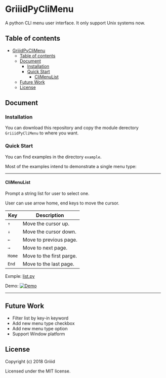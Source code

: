 # GriiidPyCliMenu

A python CLI menu user interface. It only support Unix systems now.

## Table of contents

<!-- TOC -->

- [GriiidPyCliMenu](#griiidpyclimenu)
  - [Table of contents](#table-of-contents)
  - [Document](#document)
    - [Installation](#installation)
    - [Quick Start](#quick-start)
      - [CliMenuList](#climenulist)
  - [Future Work](#future-work)
  - [License](#license)

<!-- /TOC -->

## Document

### Installation

You can download this repository and copy the module derectory `GriiidPyCliMenu` to where you want.

### Quick Start

You can find examples in the directory `example`.

Most of the examples intend to demonstrate a single menu type:

---

#### CliMenuList

Prompt a string list for user to select one.

User can use arrow home, end keys to move the cursor.

| Key    |  Description             |
|--------|--------------------------|
| `↑`    | Move the cursor up.      |
| `↓`    | Move the cursor down.    |
| `←`    | Move to previous page.   |
| `→`    | Move to next page.       |
| `Home` | Move to the first parge. |
| `End`  | Move to the last page.   |

Exmple:
[list.py](example/list.py)

Demo:
<a href="http://www.youtube.com/watch?feature=player_embedded&v=O7_BZLLgolo" target="_blank"><img src="http://img.youtube.com/vi/O7_BZLLgolo/0.jpg" alt="Demo" /></a>

---

## Future Work

- Filter list by key-in keyword
- Add new menu type checkbox
- Add new menu type option
- Support Window platform

## License

Copyright (c) 2018 Griiid

Licensed under the MIT license.